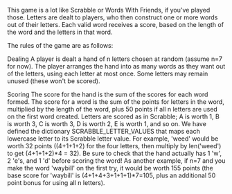 This game is a lot like Scrabble or Words With Friends, if you've played those. Letters are dealt to players, 
who then construct one or more words out of their letters. Each valid word receives a score, 
based on the length of the word and the letters in that word.

The rules of the game are as follows:

Dealing
A player is dealt a hand of n letters chosen at random (assume n=7 for now).
The player arranges the hand into as many words as they want out of the letters, using each letter at most once.
Some letters may remain unused (these won't be scored).

Scoring
The score for the hand is the sum of the scores for each word formed.
The score for a word is the sum of the points for letters in the word, multiplied by the length of the word, 
plus 50 points if all n letters are used on the first word created.
Letters are scored as in Scrabble; A is worth 1, B is worth 3, C is worth 3, D is worth 2, E is worth 1, and so on. 
We have defined the dictionary SCRABBLE_LETTER_VALUES that maps each lowercase letter to its Scrabble letter value.
For example, 'weed' would be worth 32 points ((4+1+1+2) for the four letters, then multiply by len('weed') to get (4+1+1+2)*4 = 32). 
Be sure to check that the hand actually has 1 'w', 2 'e's, and 1 'd' before scoring the word!
As another example, if n=7 and you make the word 'waybill' on the first try, 
it would be worth 155 points (the base score for 'waybill' is (4+1+4+3+1+1+1)*7=105, plus an additional 50 point bonus for using all n letters).

